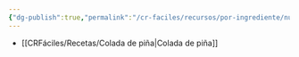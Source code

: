 ```yaml
---
{"dg-publish":true,"permalink":"/cr-faciles/recursos/por-ingrediente/nuez-moscada/"}
---
```



- [[CRFáciles/Recetas/Colada de piña\|Colada de piña]]

